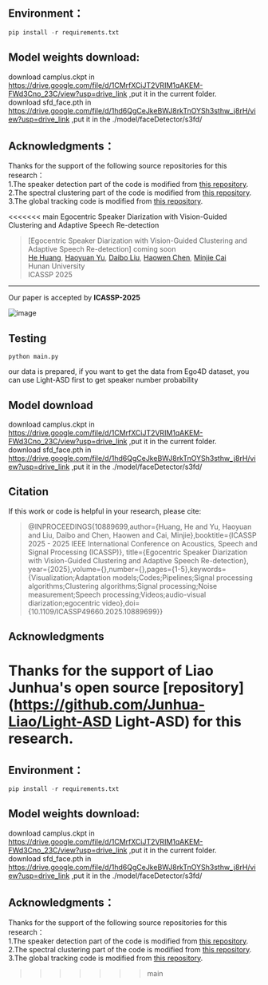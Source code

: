 ## Environment：
```python
pip install -r requirements.txt
```


## Model weights download:  
download camplus.ckpt in https://drive.google.com/file/d/1CMrfXCiJT2VRIM1qAKEM-FWd3Cno_23C/view?usp=drive_link ,put it in the current folder.  
download sfd_face.pth in https://drive.google.com/file/d/1hd6QgCeJkeBWJ8rkTnOYSh3sthw_j8rH/view?usp=drive_link ,put it in the ./model/faceDetector/s3fd/ 

## Acknowledgments：  
Thanks for the support of the following source repositories for this research：  
1.The speaker detection part of the code is modified from [this repository](https://github.com/Junhua-Liao/Light-ASD).  
2.The spectral clustering part of the code is modified from [this repository](https://gitee.com/Wilder_ting/speaker_diarization).  
3.The global tracking code is modified from [this repository](https://github.com/EGO4D/audio-visual).  


<<<<<<< main
Egocentric Speaker Diarization with Vision-Guided Clustering and Adaptive Speech Re-detection

> [Egocentric Speaker Diarization with Vision-Guided Clustering and Adaptive Speech Re-detection] coming soon <br>
> [He Huang](https://ieeexplore.ieee.org/author/677931166674759), [Haoyuan Yu](https://yu-haoyuan.github.io/), [Daibo Liu](https://sites.google.com/site/dbliuuestc/), [Haowen Chen](http://csee.hnu.edu.cn/people/chenhaowen), [Minjie Cai](https://cai-mj.github.io/) <br>
> Hunan University <br>
> ICASSP 2025
---

Our paper is accepted by **ICASSP-2025**

![image](https://github.com/yu-haoyuan/EgoDiarization/blob/main/fig1.png)

Testing
---
```
python main.py
```

our data is prepared, if you want to get the data from Ego4D dataset, you can use Light-ASD first to get speaker number probability

Model download
---  
download camplus.ckpt in https://drive.google.com/file/d/1CMrfXCiJT2VRIM1qAKEM-FWd3Cno_23C/view?usp=drive_link ,put it in the current folder.  
download sfd_face.pth in https://drive.google.com/file/d/1hd6QgCeJkeBWJ8rkTnOYSh3sthw_j8rH/view?usp=drive_link ,put it in the ./model/faceDetector/s3fd/ 


Citation
---
If this work or code is helpful in your research, please cite:

> @INPROCEEDINGS{10889699,author={Huang, He and Yu, Haoyuan and Liu, Daibo and Chen, Haowen and Cai, Minjie},booktitle={ICASSP 2025 - 2025 IEEE International Conference on Acoustics, Speech and Signal Processing (ICASSP)}, title={Egocentric Speaker Diarization with Vision-Guided Clustering and Adaptive Speech Re-detection}, year={2025},volume={},number={},pages={1-5},keywords={Visualization;Adaptation models;Codes;Pipelines;Signal processing algorithms;Clustering algorithms;Signal processing;Noise measurement;Speech processing;Videos;audio-visual diarization;egocentric video},doi={10.1109/ICASSP49660.2025.10889699}}


Acknowledgments
---

Thanks for the support of Liao Junhua's open source [repository](https://github.com/Junhua-Liao/Light-ASD Light-ASD) for this research.
=======
## Environment：
```python
pip install -r requirements.txt
```


## Model weights download:  
download camplus.ckpt in https://drive.google.com/file/d/1CMrfXCiJT2VRIM1qAKEM-FWd3Cno_23C/view?usp=drive_link ,put it in the current folder.  
download sfd_face.pth in https://drive.google.com/file/d/1hd6QgCeJkeBWJ8rkTnOYSh3sthw_j8rH/view?usp=drive_link ,put it in the ./model/faceDetector/s3fd/ 

## Acknowledgments：  
Thanks for the support of the following source repositories for this research：  
1.The speaker detection part of the code is modified from [this repository](https://github.com/Junhua-Liao/Light-ASD).  
2.The spectral clustering part of the code is modified from [this repository](https://gitee.com/Wilder_ting/speaker_diarization).  
3.The global tracking code is modified from [this repository](https://github.com/EGO4D/audio-visual).  
>>>>>>> main
